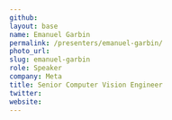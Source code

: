 ```yaml
---
github:
layout: base
name: Emanuel Garbin
permalink: /presenters/emanuel-garbin/
photo_url:
slug: emanuel-garbin
role: Speaker
company: Meta
title: Senior Computer Vision Engineer
twitter:
website:
---
```

